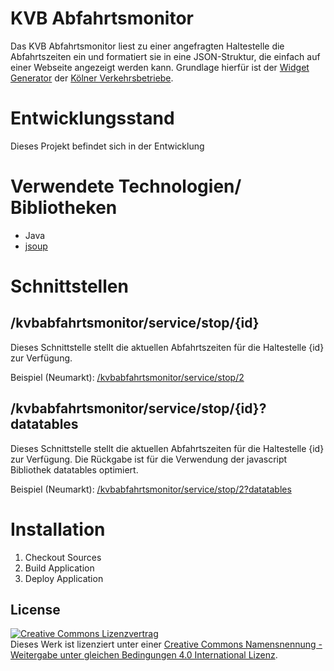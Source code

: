 # KVB Abfahrtsmonitor

Das KVB Abfahrtsmonitor liest zu einer angefragten Haltestelle die Abfahrtszeiten ein und formatiert sie in eine JSON-Struktur, die einfach auf einer Webseite angezeigt werden kann. Grundlage hierfür ist der [Widget Generator](https://www.kvb.koeln/fahrtinfo/widget-generator/index.html) der [Kölner Verkehrsbetriebe](http://www.kvb-koeln.de/).

# Entwicklungsstand

Dieses Projekt befindet sich in der Entwicklung

# Verwendete Technologien/ Bibliotheken

- Java
- [jsoup](https://jsoup.org/)

# Schnittstellen

## /kvbabfahrtsmonitor/service/stop/{id}

Dieses Schnittstelle stellt die aktuellen Abfahrtszeiten für die Haltestelle {id} zur Verfügung.

Beispiel (Neumarkt):
[/kvbabfahrtsmonitor/service/stop/2](https://tom.cologne.codefor.de/kvbabfahrtsmonitor/service/stop/2)

## /kvbabfahrtsmonitor/service/stop/{id}?datatables

Dieses Schnittstelle stellt die aktuellen Abfahrtszeiten für die Haltestelle {id} zur Verfügung. Die Rückgabe ist für die Verwendung der javascript Bibliothek datatables optimiert.

Beispiel (Neumarkt):
[/kvbabfahrtsmonitor/service/stop/2?datatables](https://tom.cologne.codefor.de/kvbabfahrtsmonitor/service/stop/2?datatables)

# Installation

1. Checkout Sources
2. Build Application
3. Deploy Application

## License

<a rel="license" href="http://creativecommons.org/licenses/by-sa/4.0/"><img alt="Creative Commons Lizenzvertrag" style="border-width:0" src="https://i.creativecommons.org/l/by-sa/4.0/88x31.png" /></a><br />Dieses Werk ist lizenziert unter einer <a rel="license" href="http://creativecommons.org/licenses/by-sa/4.0/">Creative Commons Namensnennung - Weitergabe unter gleichen Bedingungen 4.0 International Lizenz</a>.
